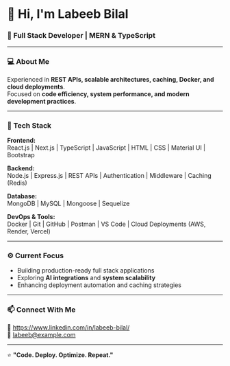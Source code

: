# 👋 Hi, I'm Labeeb Bilal

### 🚀 Full Stack Developer | MERN & TypeScript  

---

### 💻 About Me  
Experienced in **REST APIs, scalable architectures, caching, Docker, and cloud deployments**.  
Focused on **code efficiency, system performance, and modern development practices**.  

---

### 🧠 Tech Stack  

**Frontend:**  
React.js | Next.js | TypeScript | JavaScript | HTML | CSS | Material UI | Bootstrap  

**Backend:**  
Node.js | Express.js | REST APIs | Authentication | Middleware | Caching (Redis)  

**Database:**  
MongoDB | MySQL | Mongoose | Sequelize  

**DevOps & Tools:**  
Docker | Git | GitHub | Postman | VS Code | Cloud Deployments (AWS, Render, Vercel)  

---

### ⚙️ Current Focus  
- Building production-ready full stack applications  
- Exploring **AI integrations** and **system scalability**  
- Enhancing deployment automation and caching strategies  

---

### 📫 Connect With Me  
💼 https://www.linkedin.com/in/labeeb-bilal/ <br/>
📧 labeeb@example.com  

---

⭐ **"Code. Deploy. Optimize. Repeat."**
